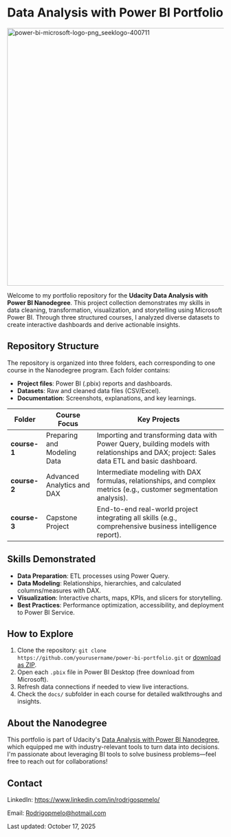 # Data Analysis with Power BI Portfolio

<img width="600" height="600" alt="power-bi-microsoft-logo-png_seeklogo-400711" src="https://github.com/user-attachments/assets/5b23db78-0316-4b13-8617-f7afecf99678" />

Welcome to my portfolio repository for the **Udacity Data Analysis with Power BI Nanodegree**. This project collection demonstrates my skills in data cleaning, transformation, visualization, and storytelling using Microsoft Power BI. Through three structured courses, I analyzed diverse datasets to create interactive dashboards and derive actionable insights.

## Repository Structure
The repository is organized into three folders, each corresponding to one course in the Nanodegree program. Each folder contains:
- **Project files**: Power BI (.pbix) reports and dashboards.
- **Datasets**: Raw and cleaned data files (CSV/Excel).
- **Documentation**: Screenshots, explanations, and key learnings.

| Folder     | Course Focus                  | Key Projects                                      |
|------------|-------------------------------|---------------------------------------------------|
| **course-1** | Preparing and Modeling Data | Importing and transforming data with Power Query, building models with relationships and DAX; project: Sales data ETL and basic dashboard. |
| **course-2** | Advanced Analytics and DAX    | Intermediate modeling with DAX formulas, relationships, and complex metrics (e.g., customer segmentation analysis). |
| **course-3** | Capstone Project              | End-to-end real-world project integrating all skills (e.g., comprehensive business intelligence report). |

## Skills Demonstrated
- **Data Preparation**: ETL processes using Power Query.
- **Data Modeling**: Relationships, hierarchies, and calculated columns/measures with DAX.
- **Visualization**: Interactive charts, maps, KPIs, and slicers for storytelling.
- **Best Practices**: Performance optimization, accessibility, and deployment to Power BI Service.

## How to Explore
1. Clone the repository: `git clone https://github.com/yourusername/power-bi-portfolio.git` or [download as ZIP](https://github.com/yourusername/power-bi-portfolio/archive/refs/heads/main.zip).
2. Open each `.pbix` file in Power BI Desktop (free download from Microsoft).
3. Refresh data connections if needed to view live interactions.
4. Check the `docs/` subfolder in each course for detailed walkthroughs and insights.

## About the Nanodegree
This portfolio is part of Udacity's [Data Analysis with Power BI Nanodegree](https://www.udacity.com/course/data-analysis-with-power-bi--nd300), which equipped me with industry-relevant tools to turn data into decisions. I'm passionate about leveraging BI tools to solve business problems—feel free to reach out for collaborations!

## Contact
LinkedIn: https://www.linkedin.com/in/rodrigospmelo/

Email: Rodrigopmelo@hotmail.com


Last updated: October 17, 2025

